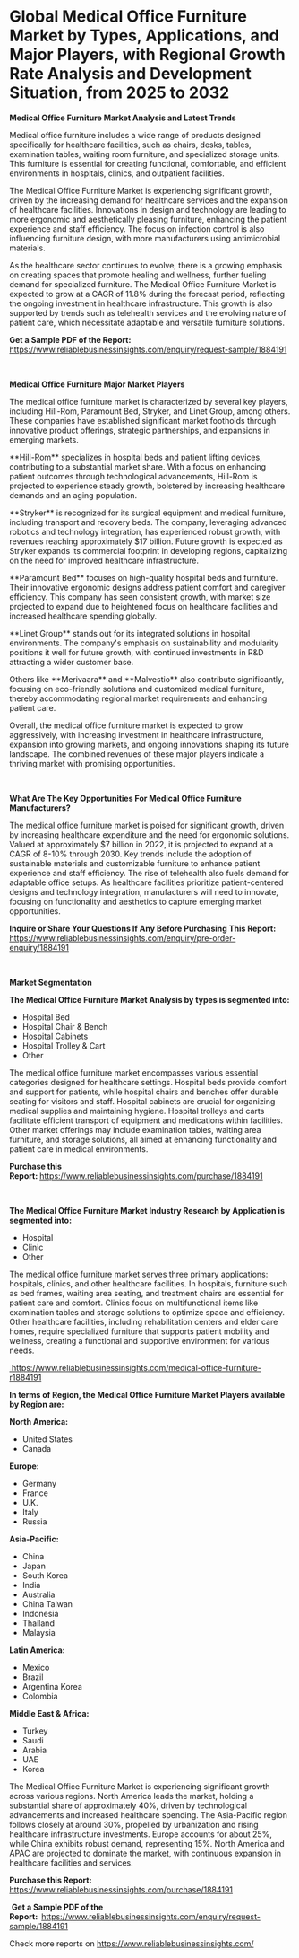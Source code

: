 <p><h1>Global Medical Office Furniture Market by Types, Applications, and Major Players, with Regional Growth Rate Analysis and Development Situation, from 2025 to 2032</h1></p><p><strong>Medical Office Furniture Market Analysis and Latest Trends</strong></p>
<p><p>Medical office furniture includes a wide range of products designed specifically for healthcare facilities, such as chairs, desks, tables, examination tables, waiting room furniture, and specialized storage units. This furniture is essential for creating functional, comfortable, and efficient environments in hospitals, clinics, and outpatient facilities.</p><p>The Medical Office Furniture Market is experiencing significant growth, driven by the increasing demand for healthcare services and the expansion of healthcare facilities. Innovations in design and technology are leading to more ergonomic and aesthetically pleasing furniture, enhancing the patient experience and staff efficiency. The focus on infection control is also influencing furniture design, with more manufacturers using antimicrobial materials.</p><p>As the healthcare sector continues to evolve, there is a growing emphasis on creating spaces that promote healing and wellness, further fueling demand for specialized furniture. The Medical Office Furniture Market is expected to grow at a CAGR of 11.8% during the forecast period, reflecting the ongoing investment in healthcare infrastructure. This growth is also supported by trends such as telehealth services and the evolving nature of patient care, which necessitate adaptable and versatile furniture solutions.</p></p>
<p><strong>Get a Sample PDF of the Report:&nbsp;</strong> <a href="https://www.reliablebusinessinsights.com/enquiry/request-sample/1884191?utm_campaign=2738&utm_medium=2&utm_source=Github&utm_content=ia&utm_term=05042025&utm_id=medical-office-furniture">https://www.reliablebusinessinsights.com/enquiry/request-sample/1884191</a></p>
<p>&nbsp;</p>
<p><strong>Medical Office Furniture Major Market Players</strong></p>
<p><p>The medical office furniture market is characterized by several key players, including Hill-Rom, Paramount Bed, Stryker, and Linet Group, among others. These companies have established significant market footholds through innovative product offerings, strategic partnerships, and expansions in emerging markets.</p><p>**Hill-Rom** specializes in hospital beds and patient lifting devices, contributing to a substantial market share. With a focus on enhancing patient outcomes through technological advancements, Hill-Rom is projected to experience steady growth, bolstered by increasing healthcare demands and an aging population.</p><p>**Stryker** is recognized for its surgical equipment and medical furniture, including transport and recovery beds. The company, leveraging advanced robotics and technology integration, has experienced robust growth, with revenues reaching approximately $17 billion. Future growth is expected as Stryker expands its commercial footprint in developing regions, capitalizing on the need for improved healthcare infrastructure.</p><p>**Paramount Bed** focuses on high-quality hospital beds and furniture. Their innovative ergonomic designs address patient comfort and caregiver efficiency. This company has seen consistent growth, with market size projected to expand due to heightened focus on healthcare facilities and increased healthcare spending globally.</p><p>**Linet Group** stands out for its integrated solutions in hospital environments. The company's emphasis on sustainability and modularity positions it well for future growth, with continued investments in R&D attracting a wider customer base. </p><p>Others like **Merivaara** and **Malvestio** also contribute significantly, focusing on eco-friendly solutions and customized medical furniture, thereby accommodating regional market requirements and enhancing patient care.</p><p>Overall, the medical office furniture market is expected to grow aggressively, with increasing investment in healthcare infrastructure, expansion into growing markets, and ongoing innovations shaping its future landscape. The combined revenues of these major players indicate a thriving market with promising opportunities.</p></p>
<p>&nbsp;</p>
<p><strong>What Are The Key Opportunities For Medical Office Furniture Manufacturers?</strong></p>
<p><p>The medical office furniture market is poised for significant growth, driven by increasing healthcare expenditure and the need for ergonomic solutions. Valued at approximately $7 billion in 2022, it is projected to expand at a CAGR of 8-10% through 2030. Key trends include the adoption of sustainable materials and customizable furniture to enhance patient experience and staff efficiency. The rise of telehealth also fuels demand for adaptable office setups. As healthcare facilities prioritize patient-centered designs and technology integration, manufacturers will need to innovate, focusing on functionality and aesthetics to capture emerging market opportunities.</p></p>
<p><strong>Inquire or Share Your Questions If Any Before Purchasing This Report:</strong> <a href="https://www.reliablebusinessinsights.com/enquiry/pre-order-enquiry/1884191?utm_campaign=2738&utm_medium=2&utm_source=Github&utm_content=ia&utm_term=05042025&utm_id=medical-office-furniture">https://www.reliablebusinessinsights.com/enquiry/pre-order-enquiry/1884191</a></p>
<p>&nbsp;</p>
<p><strong>Market Segmentation</strong></p>
<p><strong>The Medical Office Furniture Market Analysis by types is segmented into:</strong></p>
<p><ul><li>Hospital Bed</li><li>Hospital Chair & Bench</li><li>Hospital Cabinets</li><li>Hospital Trolley & Cart</li><li>Other</li></ul></p>
<p><p>The medical office furniture market encompasses various essential categories designed for healthcare settings. Hospital beds provide comfort and support for patients, while hospital chairs and benches offer durable seating for visitors and staff. Hospital cabinets are crucial for organizing medical supplies and maintaining hygiene. Hospital trolleys and carts facilitate efficient transport of equipment and medications within facilities. Other market offerings may include examination tables, waiting area furniture, and storage solutions, all aimed at enhancing functionality and patient care in medical environments.</p></p>
<p><strong>Purchase this Report:&nbsp;</strong><a href="https://www.reliablebusinessinsights.com/purchase/1884191?utm_campaign=2738&utm_medium=2&utm_source=Github&utm_content=ia&utm_term=05042025&utm_id=medical-office-furniture">https://www.reliablebusinessinsights.com/purchase/1884191</a></p>
<p>&nbsp;</p>
<p><strong>The Medical Office Furniture Market Industry Research by Application is segmented into:</strong></p>
<p><ul><li>Hospital</li><li>Clinic</li><li>Other</li></ul></p>
<p><p>The medical office furniture market serves three primary applications: hospitals, clinics, and other healthcare facilities. In hospitals, furniture such as bed frames, waiting area seating, and treatment chairs are essential for patient care and comfort. Clinics focus on multifunctional items like examination tables and storage solutions to optimize space and efficiency. Other healthcare facilities, including rehabilitation centers and elder care homes, require specialized furniture that supports patient mobility and wellness, creating a functional and supportive environment for various needs.</p></p>
<p><a href="https://www.reliablebusinessinsights.com/medical-office-furniture-r1884191?utm_campaign=2738&utm_medium=2&utm_source=Github&utm_content=ia&utm_term=05042025&utm_id=medical-office-furniture">&nbsp;https://www.reliablebusinessinsights.com/medical-office-furniture-r1884191</a></p>
<p><strong>In terms of Region, the Medical Office Furniture Market Players available by Region are:</strong></p>
<p>
    <p> <strong> North America: </strong>
        <ul>
            <li>United States</li>
            <li>Canada</li>
        </ul>
        </p> 
    <p> <strong> Europe: </strong>
        <ul>
            <li>Germany</li>
            <li>France</li>
            <li>U.K.</li>
            <li>Italy</li>
            <li>Russia</li>
        </ul>
        </p> 
    <p> <strong> Asia-Pacific: </strong>
        <ul>
            <li>China</li>
            <li>Japan</li>
            <li>South Korea</li>
            <li>India</li>
            <li>Australia</li>
            <li>China Taiwan</li>
            <li>Indonesia</li>
            <li>Thailand</li>
            <li>Malaysia</li>
        </ul>
        </p> 
    <p> <strong> Latin America: </strong>
        <ul>
            <li>Mexico</li>
            <li>Brazil</li>
            <li>Argentina Korea</li>
            <li>Colombia</li>
        </ul>
        </p> 
    <p> <strong> Middle East & Africa: </strong>
        <ul>
            <li>Turkey</li>
            <li>Saudi</li>
            <li>Arabia</li>
            <li>UAE</li>
            <li>Korea</li>
        </ul>
    </p>
    </p>
<p><p>The Medical Office Furniture Market is experiencing significant growth across various regions. North America leads the market, holding a substantial share of approximately 40%, driven by technological advancements and increased healthcare spending. The Asia-Pacific region follows closely at around 30%, propelled by urbanization and rising healthcare infrastructure investments. Europe accounts for about 25%, while China exhibits robust demand, representing 15%. North America and APAC are projected to dominate the market, with continuous expansion in healthcare facilities and services.</p></p>
<p><strong>Purchase this Report: </strong><a href="https://www.reliablebusinessinsights.com/purchase/1884191?utm_campaign=2738&utm_medium=2&utm_source=Github&utm_content=ia&utm_term=05042025&utm_id=medical-office-furniture">https://www.reliablebusinessinsights.com/purchase/1884191</a></p>
<p>&nbsp;<strong>Get a Sample PDF of the Report:&nbsp;&nbsp;</strong><a href="https://www.reliablebusinessinsights.com/enquiry/request-sample/1884191?utm_campaign=2738&utm_medium=2&utm_source=Github&utm_content=ia&utm_term=05042025&utm_id=medical-office-furniture">https://www.reliablebusinessinsights.com/enquiry/request-sample/1884191</a></p>
<p><strong></strong></p>
<p>Check more reports on <a href="https://www.reliablebusinessinsights.com/?utm_campaign=2738&utm_medium=2&utm_source=Github&utm_content=ia&utm_term=05042025&utm_id=medical-office-furniture">https://www.reliablebusinessinsights.com/</a></p>